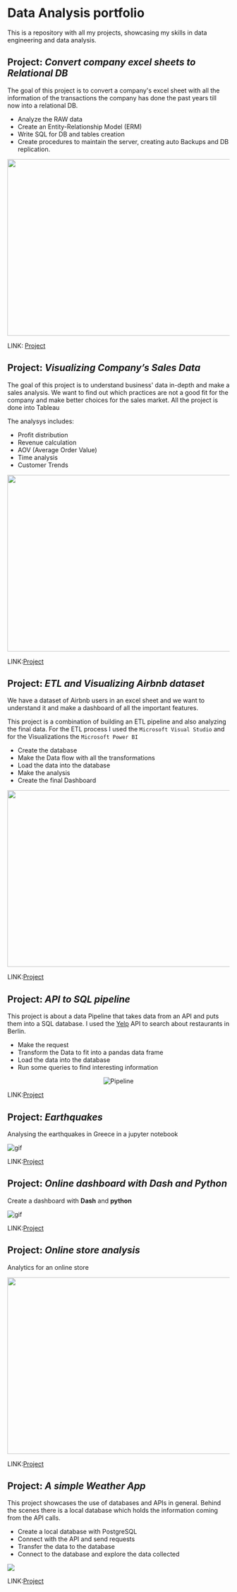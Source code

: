 # Data Analysis portfolio
This is a repository with all my projects, showcasing my skills in data engineering and data analysis.

## Project: *Convert company excel sheets to Relational DB*
The goal of this project is to convert a company's excel sheet with all the information of the transactions the company has done the past years till now into a relational DB.

 - Analyze the RAW data
 - Create an Entity-Relationship Model (ERM)
 - Write SQL for DB and tables creation 
 - Create procedures to maintain the server, creating auto Backups and DB replication.

<img src="From_Excel_to_RLDB\Data\excel_company.png" width="800" height="400" align='center'>

LINK: [Project](./From_Excel_to_RLDB)

## Project: *Visualizing Company’s Sales Data*
The goal of this project is to understand business' data in-depth and make a sales analysis. We want to find out which practices are not a good fit for the company and make better choices for the sales market. All the project is done into Tableau

The analysys includes:
 - Profit distribution
 - Revenue calculation
 - AOV (Average Order Value)
 - Time analysis
 - Customer Trends
 
 <img src="./Visualizing_with_Tableau/Data/Images/new_customers.png" width="800" height="400" align='center'>

LINK:[Project](./Visualizing_with_Tableau)

## Project: *ETL and Visualizing Airbnb dataset*
We have a dataset of Airbnb users in an excel sheet and we want to understand it and make a dashboard of all the important features.

This project is a combination of building an ETL pipeline and also analyzing the final data.
For the ETL process I used the `Microsoft Visual Studio` and for the Visualizations the `Microsoft Power BI`

 - Create the database
  - Make the Data flow with all the transformations
  - Load the data into the database
  - Make the analysis
  - Create the final Dashboard 

 <img src="./ETL_with_Airbnb\DATA\IMAGES\summary_dashboard.png" width="800" height="400" align='center'>

LINK:[Project](./ETL_with_Airbnb)

## Project: *API  to SQL pipeline*
This project is about a data Pipeline that takes data from an API and puts them into a SQL database. I used the [Yelp](https://www.yelp.de/berlin) API to search about restaurants in Berlin.

 -  Make the request
  - Transform the Data to fit into a pandas data frame
  - Load the data into the database
  - Run some queries to find interesting information

<p align="center">
    <img alt="Pipeline" src="https://mermaid.ink/img/eyJjb2RlIjoiXG5ncmFwaCBURFxuc3ViZ3JhcGggRGVzdGluYXRpb25cbkUoRGF0YSBXYXJlaG91c2UpXG5lbmRcbkEoQ2xvdWQgQnVja2V0KSAtLVBpcGVsaW5lLS0-IEVcbkIoTW9iaWxlIEFwcCkgLS1QaXBlbGluZS0tPiBFXG5DKEFQSSkgLS1QaXBlbGluZS0tPiBFXG5EKExvY2FsIERhdGFiYW5rKSAtLVBpcGVsaW5lLS0-IEVcblxuIiwibWVybWFpZCI6eyJ0aGVtZSI6ImRlZmF1bHQifSwidXBkYXRlRWRpdG9yIjpmYWxzZX0">
</p>

LINK:[Project](./ETL_Pipeline)

## Project: *Earthquakes*
Analysing the earthquakes in Greece in a jupyter notebook

![gif](./Earthquakes/static/gif_earthquakes.gif)

LINK:[Project](./Earthquakes)


## Project: *Online dashboard with Dash and Python*
Create a dashboard with **Dash** and **python**

![gif](./berlin_restaurants/promo_gif.gif)

LINK:[Project](./berlin_restaurants)


## Project: *Online store analysis*
Analytics for an online store

 <img src="./business_analysis/romi.png" width="800" height="400" align='center'>

LINK:[Project](./business_analysis)


## Project: *A simple Weather App*
This project showcases the use of databases and APIs in general. Behind the scenes there is a local database which holds the information coming from the API calls. 
- Create a local database with PostgreSQL
- Connect with the API and send requests
- Transfer the data to the database
- Connect to the database and explore the data collected

<img src="./WeatherApp/images/results.PNG" align='center'>

LINK:[Project](./WeatherApp/)
